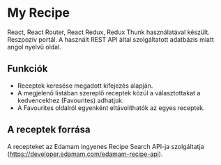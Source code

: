 # My Recipe

React, React Router, React Redux, Redux Thunk használatával készült.
Reszpozív portál.
A használt REST API által szolgáltatott adatbázis miatt angol nyelvű oldal.

## Funkciók

- Receptek keresése megadott kifejezés alapján.
- A megjelenő listában szereplő receptek közül a választottakat a kedvencekhez (Favourites) adhatjuk.
- A Favourites oldalról egyenként eltávolíthatók az egyes receptek.

## A receptek forrása

A recepteket az Edamam ingyenes Recipe Search API-ja szolgáltatja (https://developer.edamam.com/edamam-recipe-api).
